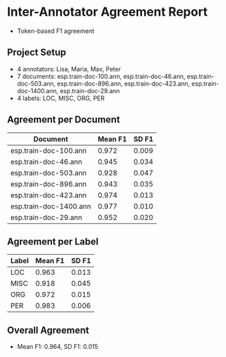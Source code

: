 # Inter-Annotator Agreement Report

* Token-based F1 agreement

## Project Setup

* 4 annotators: Lisa, Maria, Max, Peter
* 7 documents: esp.train-doc-100.ann, esp.train-doc-46.ann, esp.train-doc-503.ann, esp.train-doc-896.ann, esp.train-doc-423.ann, esp.train-doc-1400.ann, esp.train-doc-29.ann
* 4 labels: LOC, MISC, ORG, PER

## Agreement per Document

| Document               |   Mean F1 |   SD F1 |
|------------------------|-----------|---------|
| esp.train-doc-100.ann  |     0.972 |   0.009 |
| esp.train-doc-46.ann   |     0.945 |   0.034 |
| esp.train-doc-503.ann  |     0.928 |   0.047 |
| esp.train-doc-896.ann  |     0.943 |   0.035 |
| esp.train-doc-423.ann  |     0.974 |   0.013 |
| esp.train-doc-1400.ann |     0.977 |   0.010 |
| esp.train-doc-29.ann   |     0.952 |   0.020 |

## Agreement per Label

| Label   |   Mean F1 |   SD F1 |
|---------|-----------|---------|
| LOC     |     0.963 |   0.013 |
| MISC    |     0.918 |   0.045 |
| ORG     |     0.972 |   0.015 |
| PER     |     0.983 |   0.006 |

## Overall Agreement

* Mean F1: 0.964, SD F1: 0.015

